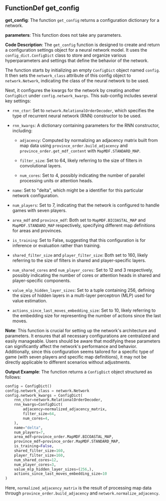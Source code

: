 ## FunctionDef get_config
**get_config**: The function `get_config` returns a configuration dictionary for a network.

**parameters**: This function does not take any parameters.

**Code Description**: The `get_config` function is designed to create and return a configuration settings object for a neural network model. It uses the `config_dict.ConfigDict` class to store and organize various hyperparameters and settings that define the behavior of the network.

The function starts by initializing an empty `ConfigDict` object named `config`. It then sets the `network_class` attribute of this config object to `network.Network`, indicating the class of the neural network to be used.

Next, it configures the kwargs for the network by creating another `ConfigDict` under `config.network_kwargs`. This sub-config includes several key settings:

- `rnn_ctor`: Set to `network.RelationalOrderDecoder`, which specifies the type of recurrent neural network (RNN) constructor to be used.

- `rnn_kwargs`: A dictionary containing parameters for the RNN constructor, including:

  - `adjacency`: Computed by normalizing an adjacency matrix built from map data using `province_order.build_adjacency` and `province_order.get_mdf_content` with `MapMDF.STANDARD_MAP`.

  - `filter_size`: Set to 64, likely referring to the size of filters in convolutional layers.

  - `num_cores`: Set to 4, possibly indicating the number of parallel processing units or attention heads.

- `name`: Set to "delta", which might be a identifier for this particular network configuration.

- `num_players`: Set to 7, indicating that the network is configured to handle games with seven players.

- `area_mdf` and `province_mdf`: Both set to `MapMDF.BICOASTAL_MAP` and `MapMDF.STANDARD_MAP` respectively, specifying different map definitions for areas and provinces.

- `is_training`: Set to False, suggesting that this configuration is for inference or evaluation rather than training.

- `shared_filter_size` and `player_filter_size`: Both set to 160, likely referring to the size of filters in shared and player-specific layers.

- `num_shared_cores` and `num_player_cores`: Set to 12 and 3 respectively, possibly indicating the number of cores or attention heads in shared and player-specific components.

- `value_mlp_hidden_layer_sizes`: Set to a tuple containing 256, defining the sizes of hidden layers in a multi-layer perceptron (MLP) used for value estimation.

- `actions_since_last_moves_embedding_size`: Set to 10, likely referring to the embedding size for representing the number of actions since the last moves.

**Note**: This function is crucial for setting up the network's architecture and parameters. It ensures that all necessary configurations are centralized and easily manageable. Users should be aware that modifying these parameters can significantly affect the network's performance and behavior. Additionally, since this configuration seems tailored for a specific type of game (with seven players and specific map definitions), it may not be directly applicable to different scenarios without adjustments.

**Output Example**: The function returns a `ConfigDict` object structured as follows:

```python
config = ConfigDict()
config.network_class = network.Network
config.network_kwargs = ConfigDict(
    rnn_ctor=network.RelationalOrderDecoder,
    rnn_kwargs=ConfigDict(
        adjacency=normalized_adjacency_matrix,
        filter_size=64,
        num_cores=4,
    ),
    name="delta",
    num_players=7,
    area_mdf=province_order.MapMDF.BICOASTAL_MAP,
    province_mdf=province_order.MapMDF.STANDARD_MAP,
    is_training=False,
    shared_filter_size=160,
    player_filter_size=160,
    num_shared_cores=12,
    num_player_cores=3,
    value_mlp_hidden_layer_sizes=(256,),
    actions_since_last_moves_embedding_size=10
)
```

Here, `normalized_adjacency_matrix` is the result of processing map data through `province_order.build_adjacency` and `network.normalize_adjacency`.
